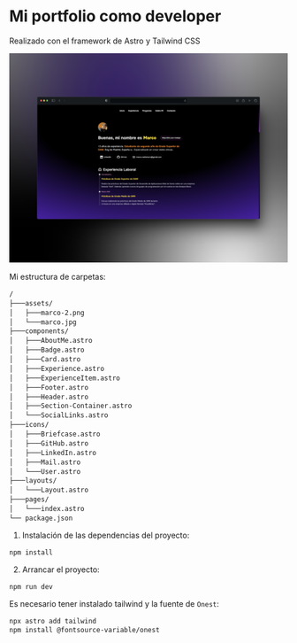 # Mi portfolio como developer

Realizado con el framework de Astro y Tailwind CSS

![Portfolio Screenshot](image2.png)

Mi estructura de carpetas:

```sh
/
├───assets/
│   ├───marco-2.png
│   └───marco.jpg
├───components/
│   ├───AboutMe.astro
│   ├───Badge.astro
│   ├───Card.astro
│   ├───Experience.astro
│   ├───ExperienceItem.astro
│   ├───Footer.astro
│   ├───Header.astro
│   ├───Section-Container.astro
│   └───SocialLinks.astro
├───icons/
│   ├───Briefcase.astro
│   ├───GitHub.astro
│   ├───LinkedIn.astro
│   ├───Mail.astro
│   └───User.astro
├───layouts/
│   └───Layout.astro
├───pages/
│   └───index.astro
└── package.json
```

1. Instalación de las dependencias del proyecto:

```sh
npm install
```

2. Arrancar el proyecto:

```sh
npm run dev
```

Es necesario tener instalado tailwind y la fuente de `Onest`:

```sh
npx astro add tailwind
npm install @fontsource-variable/onest
```